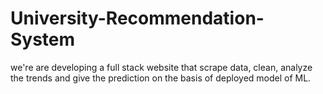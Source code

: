 # University-Recommendation-System
we're are developing a full stack website that scrape data, clean, analyze the trends and give the prediction on the basis of deployed model of ML.
